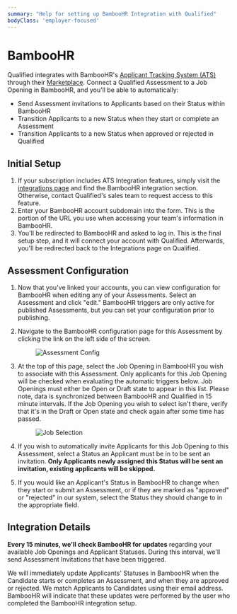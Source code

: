 ```yaml
---
summary: "Help for setting up BambooHR Integration with Qualified"
bodyClass: 'employer-focused'
---
```

# BambooHR

Qualified integrates with BambooHR's [Applicant Tracking System (ATS)](https://www.bamboohr.com/applicant-tracking/) through their [Marketplace](https://marketplace.bamboohr.com/). Connect a Qualified Assessment to a Job Opening in BambooHR, and you'll be able to automatically:

- Send Assessment invitations to Applicants based on their Status within BambooHR
- Transition Applicants to a new Status when they start or complete an Assessment
- Transition Applicants to a new Status when approved or rejected in Qualified

## Initial Setup

1. If your subscription includes ATS Integration features, simply visit the [integrations page](https://www.qualified.io/hire/account/integrations) and find the BambooHR integration section.  Otherwise, contact Qualified's sales team to request access to this feature.
2. Enter your BambooHR account subdomain into the form.  This is the portion of the URL you use when accessing your team's information in BambooHR.
3. You'll be redirected to BambooHR and asked to log in.  This is the final setup step, and it will connect your account with Qualified.  Afterwards, you'll be redirected back to the Integrations page on Qualified.

## Assessment Configuration
1. Now that you've linked your accounts, you can view configuration for BambooHR when editing any of your Assessments.  Select an Assessment and click "edit."  BambooHR triggers are only active for published Assessments, but you can set your configuration prior to publishing.

2. Navigate to the BambooHR configuration page for this Assessment by clicking the link on the left side of the screen.
    <figure style="max-width: 800px">
    
    ![Assessment Config](/images/hire/integrations/bamboo/assessment-config.png)
    
    </figure>

3. At the top of this page, select the Job Opening in BambooHR you wish to associate with this Assessment.  Only applicants for this Job Opening will be checked when evaluating the automatic triggers below.  Job Openings must either be Open or Draft state to appear in this list.  Please note, data is synchronized between BambooHR and Qualified in 15 minute intervals. If the Job Opening you wish to select isn't there, verify that it's in the Draft or Open state and check again after some time has passed.
    <figure style="max-width: 800px">
    
    ![Job Selection](/images/hire/integrations/bamboo/job-selection.png)
    
    </figure>

4. If you wish to automatically invite Applicants for this Job Opening to this Assessment, select a Status an Applicant must be in to be sent an invitation.  **Only Applicants newly assigned this Status will be sent an invitation, existing applicants will be skipped.**

5. If you would like an Applicant's Status in BambooHR to change when they start or submit an Assessment, or if they are marked as "approved" or "rejected" in our system, select the Status they should change to in the appropriate field.  

## Integration Details
**Every 15 minutes, we'll check BambooHR for updates** regarding your available Job Openings and Applicant Statuses.  During this interval, we'll send Assessment Invitations that have been triggered.

We will immediately update Applicants' Statuses in BambooHR when the Candidate starts or completes an Assessment, and when they are approved or rejected.  We match Applicants to Candidates using their email address.  BambooHR will indicate that these updates were performed by the user who completed the BambooHR integration setup.
